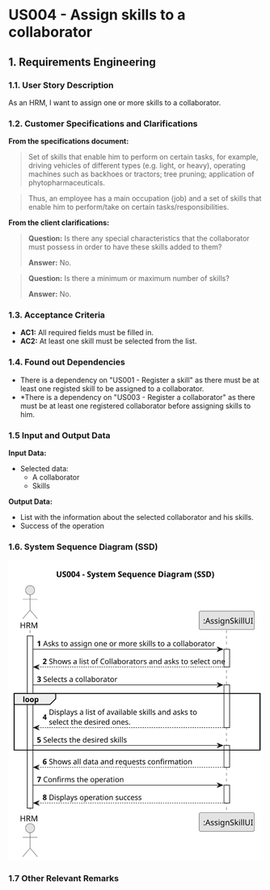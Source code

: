 # US004 - Assign skills to a collaborator

## 1. Requirements Engineering

### 1.1. User Story Description

As an HRM, I want to assign one or more skills to a collaborator.

### 1.2. Customer Specifications and Clarifications

**From the specifications document:**

> Set of skills that enable him to perform on certain tasks, for example, driving vehicles of different types (e.g. light, or heavy), operating machines such as backhoes or tractors; tree pruning; application of phytopharmaceuticals.

> Thus, an employee has a main occupation (job) and a set of skills that enable him to perform/take on certain tasks/responsibilities.

**From the client clarifications:**

> **Question:** Is there any special characteristics that the collaborator must possess in order to have these skills
> added to them?
>
> **Answer:** No.

> **Question:** Is there a minimum or maximum number of skills?
>
> **Answer:** No.

### 1.3. Acceptance Criteria

* **AC1:** All required fields must be filled in.
* **AC2:** At least one skill must be selected from the list.

### 1.4. Found out Dependencies

* There is a dependency on "US001 - Register a skill" as there must be at least one registed skill to be assigned to a
  collaborator.
* *There is a dependency on "US003 - Register a collaborator" as there must be at least one registered collaborator before assigning skills to him.

### 1.5 Input and Output Data

**Input Data:**

* Selected data:
    * A collaborator
    * Skills

**Output Data:**

* List with the information about the selected collaborator and his skills.
* Success of the operation

### 1.6. System Sequence Diagram (SSD)

![System Sequence Diagram](svg/us004-system-sequence-diagram.svg)

### 1.7 Other Relevant Remarks


